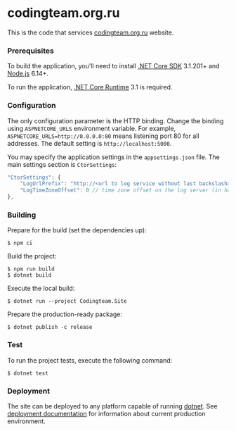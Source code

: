 codingteam.org.ru
=================

This is the code that services [codingteam.org.ru][] website.

### Prerequisites

To build the application, you'll need to install [.NET Core SDK][dotnet]
3.1.201+ and [Node.js][node-js] 6.14+.

To run the application, [.NET Core Runtime][dotnet] 3.1 is required.

### Configuration

The only configuration parameter is the HTTP binding. Change the binding using
`ASPNETCORE_URLS` environment variable. For example,
`ASPNETCORE_URLS=http://0.0.0.0:80` means listening port 80 for all addresses.
The default setting is `http://localhost:5000`.

You may specify the application settings in the `appsettings.json` file. The
 main settings section is `CtorSettings`:

```js
"CtorSettings": {
    "LogUrlPrefix": "http://<url to log service without last backslash>",
    "LogTimeZoneOffset": 0 // time zone offset on the log server (in hours)
},
```

### Building

Prepare for the build (set the dependencies up):

```console
$ npm ci
```

Build the project:

```console
$ npm run build
$ dotnet build
```

Execute the local build:

```console
$ dotnet run --project Codingteam.Site
```

Prepare the production-ready package:

```console
$ dotnet publish -c release
```

### Test

To run the project tests, execute the following command:

```console
$ dotnet test
```

### Deployment

The site can be deployed to any platform capable of running [dotnet][]. See
[deployment documentation][deployment] for information about current production
environment.

[codingteam.org.ru]: https://codingteam.org.ru/
[deployment]: docs/deployment.md
[dotnet]: https://dot.net/
[node-js]: https://nodejs.org/en/
